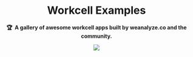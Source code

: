<!-- markdownlint-disable -->
<h1 align="center">
    Workcell Examples
    <br>
</h1>

<p align="center">
    <strong>🏆&nbsp; A gallery of awesome workcell apps built by weanalyze.co and the community.</strong>
</p>

<p align="center">
    <a href="#Contributing" title="Contributing"><img src="https://img.shields.io/badge/contributions-welcome-green.svg"></a>
</p>
